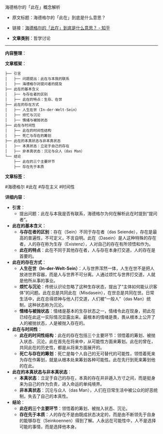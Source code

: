 海德格尔的「此在」概念解析
- 原文标题：海德格尔的「此在」到底是什么意思？
- 链接：[海德格尔的「此在」到底是什么意思？ - 知乎](https://www.zhihu.com/question/24085120)

- **文章类别**：哲学讨论

---

**内容整理**：

**文章框架**：
```
├── 引言
│   ├── 问题提出：此在与本我的联系
│   ├── 海德格尔对提问者的提及
├── 此在的基本含义
│   ├── 与存在者的区别
│   ├── 此在的特点：生存、在世
├── 此在的存在方式
│   ├── 人生在世（In-der-Welt-Sein）
│   ├── 烦忙与沉沦
│   ├── 情绪与被抛状态
├── 此在与时间性
│   ├── 此在的时间性结构
│   ├── 死亡与存在的筹划
├── 此在的本真状态与非本真状态
│   ├── 本真状态：立足于自己的存在
│   ├── 非本真状态：沉沦与众人（das Man）
└── 结论
    ├── 此在的三个主要环节
    ├── 存在先于本质
```

**文章标签**：

#海德格尔 #此在 #存在主义 #时间性

**详细内容**：
- **引言**：
  - 提出问题：此在与本我是否有联系，海德格尔为何在解析此在时提到“提问者”。
- **此在的基本含义**：
  - **与存在者的区别**：存在（Sein）不同于存在者（das Seiende），存在是最高的普遍性，不可定义，不言自明。此在（Dasein）是人这种特殊的存在者，人的存在称为生存（Existenz），人对自己的存在有所领悟和作为。
  - **此在的特点**：此在不同于其他存在者，人与存在本身打交道，人的存在是首要的。
- **此在的存在方式**：
  - **人生在世（In-der-Welt-Sein）**：人与世界浑然一体，人生在世不是把人放进世界容器，而是人与世界不可分离。人通过烦忙与世界打交道，人就是他所从事的事业。
  - **烦忙与沉沦**：传统认识论忽略了这种生存状态，提出了“主体如何能认识客体”的问题。此在总是共同此在（Misdasein），在世总是共同在世。日常生活中，此在总得烦神与他人打交道，人们被“一般人”（das Man）统制，这种状态称为沉沦。
  - **情绪与被抛状态**：情绪是基本的生存状态之一，情绪令此在现身，把此在已经在此这一实际情况显露出来。最根本的情绪是畏，畏从根本上公开了人的被抛状态，人是被抛入存在的。
- **此在与时间性**：
  - **此在的时间性结构**：此在的存在包括三个主要环节：领悟着的筹划、被抛入状态、沉沦。此在首先在将来中，从可能性方面来筹划。此在的曾在，共同此在的历史性，都是从将来方面展开的。
  - **死亡与存在的筹划**：死亡是每个人自己的无可替代的可能性，领悟着死来为存在作筹划，就是从根本处来筹划各种可能性。此在先行到死来筹划他的在此。
- **此在的本真状态与非本真状态**：
  - **本真状态**：立足于自己的存在，本真的存在并非遁入方寸之间，而是挺身来为自己的作为负责，进入命运的单纯境界。
  - **非本真状态**：沉沦与众人（das Man），人们在日常生活中被公众的好恶统制，失去了自己的本真性。
- **结论**：
  - **此在的三个主要环节**：领悟着的筹划、被抛入状态、沉沦。
  - **存在先于本质**：人的存在不是由既成状态决定的，而是由不断领先于自身的能够存在（Seinkoennen）得到了解。人永远在可能性中，人不是选择可能的事情，而是选择他本身。